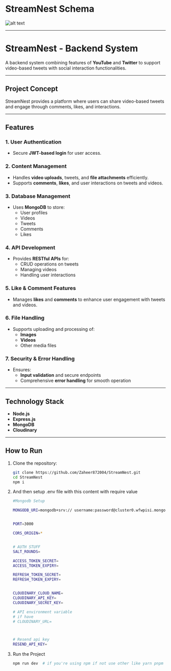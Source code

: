 
# StreamNest Schema

![alt text](diagram-export-9-29-2024-7_18_21-PM.png)

---

# StreamNest - Backend System  
A backend system combining features of **YouTube** and **Twitter** to support video-based tweets with social interaction functionalities.

---

## Project Concept  
StreamNest provides a platform where users can share video-based tweets and engage through comments, likes, and interactions.

---

## Features  

### 1. User Authentication  
- Secure **JWT-based login** for user access.  

### 2. Content Management  
- Handles **video uploads**, tweets, and **file attachments** efficiently.  
- Supports **comments**, **likes**, and user interactions on tweets and videos.  

### 3. Database Management  
- Uses **MongoDB** to store:
  - User profiles  
  - Videos  
  - Tweets  
  - Comments  
  - Likes  

### 4. API Development  
- Provides **RESTful APIs** for:
  - CRUD operations on tweets  
  - Managing videos  
  - Handling user interactions  

### 5. Like & Comment Features  
- Manages **likes** and **comments** to enhance user engagement with tweets and videos.  

### 6. File Handling  
- Supports uploading and processing of:
  - **Images**  
  - **Videos**  
  - Other media files  

### 7. Security & Error Handling  
- Ensures:
  - **Input validation** and secure endpoints  
  - Comprehensive **error handling** for smooth operation  

---

## Technology Stack  
- **Node.js**  
- **Express.js**  
- **MongoDB**  
- **Cloudinary**

---

## How to Run  
1. Clone the repository:  
   ```bash
   git clone https://github.com/Zaheer872004/StreamNest.git
   cd StreamNest
   npm i 


2. And then setup .env file with this content with require value
    ```bash
    #Mongodb Setup

    MONGODB_URI=mongodb+srv:// username:password@cluster0.wfwpisi.mongodb.net


    PORT=3000

    CORS_ORIGIN=*


    # AUTH STUFF
    SALT_ROUNDS=

    ACCESS_TOKEN_SECRET=
    ACCESS_TOKEN_EXPIRY=

    REFRESH_TOKEN_SECRET=
    REFRESH_TOKEN_EXPIRY=


    CLOUDINARY_CLOUD_NAME=
    CLOUDINARY_API_KEY=
    CLOUDINARY_SECRET_KEY=

    # API environment variable	
    # if have
    # CLOUDINARY_URL=



    # Resend api key
    RESEND_API_KEY=

3. Run the Project
    ```bash
    npm run dev  # if you're using npm if not use other like yarn pnpm etc
    
